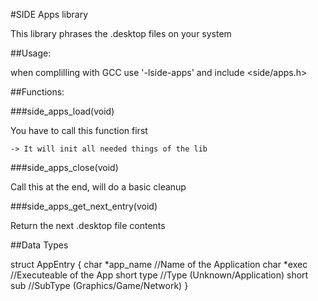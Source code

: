 #SIDE Apps library

This library phrases the .desktop files on your system

##Usage:

when complilling with GCC use '-lside-apps' and include <side/apps.h>

##Functions:

###side_apps_load(void)

You have to call this function first

	-> It will init all needed things of the lib

###side_apps_close(void)

Call this at the end, will do a basic cleanup

###side_apps_get_next_entry(void)

Return the next .desktop file contents

##Data Types

struct AppEntry
{
	char *app_name //Name of the Application
	char *exec     //Executeable of the App
	short type     //Type (Unknown/Application)
	short sub      //SubType (Graphics/Game/Network)
}

